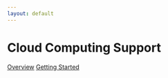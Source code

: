 ```yaml
---
layout: default
---
```


# Cloud Computing Support

[Overview](https://ucberkeley.github.io/brc-draft-documentation/cloud/overview.html)
[Getting Started](https://ucberkeley.github.io/brc-draft-documentation/cloud/gettingstarted.html)
